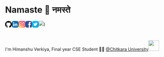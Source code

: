 # Namaste :pray: नमस्ते 


<a href="https://www.github.com/hiverkiya/">
  <img align="left" alt="Himanshu Verkiya's GitHub " width="22px" src="images/github.svg" />
</a>
<a href="https://www.linkedin.com/in/hiverkiya/">
  <img align="left" alt="Himanshu Verkiya's LinkedIN" width="22px" src="images/linkedin.svg" />
</a> 
<a href="https://www.instagram.com/hiverkiya/">
  <img align="left" alt="Himanshu Verkiya's Instagram" width="22px" src="images/instagram.svg" />
</a>
<a href="https://www.facebook.com/hiverkiya/">
  <img align="left" alt="Himanshu Verkiya's Facebook " width="22px" src="images/facebook.svg" />
</a>
<a href="https://www.twitter.com/hiverkiya/">
  <img align="left" alt="Himanshu Verkiya's Twitter " width="22px" src="images/twitter.svg" />
</a>


![](https://komarev.com/ghpvc/?username=hiverkiya&color=blue))

<br />

 I'm Himanshu Verkiya, Final year CSE Student :man_student: [@Chitkara University](https://www.chitkarauniversity.edu.in/)<img src='https://www.jeduka.com/storage/school_image/2/chitkara-university-chandigarh.png' width='35' height='35'>